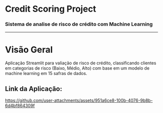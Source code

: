 # Credit Scoring Project 

### Sistema de analise de risco de crédito com Machine Learning
---------------------------------------------------------------------------------------------------------------------------

# Visão Geral

Aplicação Streamlit para valiação de risco de crédito, classificando clientes em categorias de risco (Baixo, Médio, Alto) com base em um modelo de machine learning em 15 safras de dados.

**Link da Aplicação:**
---------------------------------------------------------------------------------------------------------------------------






https://github.com/user-attachments/assets/951a6ce8-100b-4076-9b8b-6d4bf864309f










